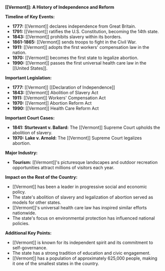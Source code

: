 **[[Vermont]]: A History of Independence and Reform**

**Timeline of Key Events:**

* **1777:** [[Vermont]] declares independence from Great Britain.
* **1791:** [[Vermont]] ratifies the U.S. Constitution, becoming the 14th state.
* **1843:** [[Vermont]] prohibits slavery within its borders.
* **1861-1865:** [[Vermont]] sends troops to fight in the Civil War.
* **1911:** [[Vermont]] adopts the first workers' compensation law in the nation.
* **1970:** [[Vermont]] becomes the first state to legalize abortion.
* **1990:** [[Vermont]] passes the first universal health care law in the [[United States]].

**Important Legislation:**

* **1777:** [[Vermont]] [[Declaration of Independence]]
* **1843:** [[Vermont]] Abolition of Slavery Act
* **1911:** [[Vermont]] Workers' Compensation Act
* **1970:** [[Vermont]] Abortion Reform Act
* **1990:** [[Vermont]] Health Care Reform Act

**Important Court Cases:**

* **1841:** **Sturtevant v. Ballard:** The [[Vermont]] Supreme Court upholds the abolition of slavery.
* **1970:** **Lake v. Arnold:** The [[Vermont]] Supreme Court legalizes abortion.

**Major Industry:**

* **Tourism:** [[Vermont]]'s picturesque landscapes and outdoor recreation opportunities attract millions of visitors each year.

**Impact on the Rest of the Country:**

* [[Vermont]] has been a leader in progressive social and economic policy.
* The state's abolition of slavery and legalization of abortion served as models for other states.
* [[Vermont]]'s universal health care law has inspired similar efforts nationwide.
* The state's focus on environmental protection has influenced national policies.

**Additional Key Points:**

* [[Vermont]] is known for its independent spirit and its commitment to self-governance.
* The state has a strong tradition of education and civic engagement.
* [[Vermont]] has a population of approximately 625,000 people, making it one of the smallest states in the country.